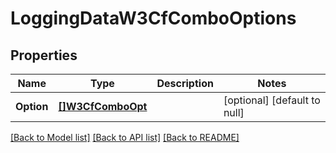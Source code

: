 # LoggingDataW3CfComboOptions

## Properties
Name | Type | Description | Notes
------------ | ------------- | ------------- | -------------
**Option** | [**[]W3CfComboOpt**](W3CFCombo_opt.md) |  | [optional] [default to null]

[[Back to Model list]](../README.md#documentation-for-models) [[Back to API list]](../README.md#documentation-for-api-endpoints) [[Back to README]](../README.md)

